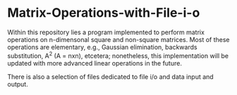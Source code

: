 # Matrix-Operations-with-File-i-o

Within this repository lies a program implemented to perform matrix operations on n-dimensonal square and non-square matrices. Most of these operations are elementary, e.g., Gaussian elimination, backwards substitution, A<sup>2</sup> (A = nxn), etcetera; nonetheless, this implementation will be updated with more advanced linear operations in the future.

There is also a selection of files dedicated to file i/o and data input and output.
